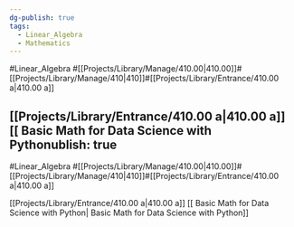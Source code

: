 ```yaml
---
dg-publish: true
tags:
  - Linear_Algebra
  - Mathematics
---
```

#Linear_Algebra #[[Projects/Library/Manage/410.00\|410.00]]#[[Projects/Library/Manage/410\|410]]#[[Projects/Library/Entrance/410.00 a\|410.00 a]]

[[Projects/Library/Entrance/410.00 a\|410.00 a]]  [[ Basic Math for Data Science with Pythonublish: true
---
#Linear_Algebra #[[Projects/Library/Manage/410.00\|410.00]]#[[Projects/Library/Manage/410\|410]]#[[Projects/Library/Entrance/410.00 a\|410.00 a]]

[[Projects/Library/Entrance/410.00 a\|410.00 a]]  [[ Basic Math for Data Science with Python\| Basic Math for Data Science with Python]]